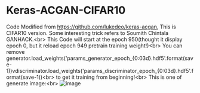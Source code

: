 # Keras-ACGAN-CIFAR10
Code Modified from https://github.com/lukedeo/keras-acgan, This is CIFAR10 version. Some interesting trick refers to Soumith Chintala GANHACK.\<br> This Code will start at the epoch 950(thought it display epoch 0, but it reload epoch 949 pretrain training weight!)\<br> You can remove generator.load_weights('params_generator_epoch_{0:03d}.hdf5'.format(save-1))vdiscriminator.load_weights('params_discriminator_epoch_{0:03d}.hdf5'.format(save-1))\<br> to get it training from beginning!\<br> This is one of generate image:\<br> ![image](https://github.com/King-Of-Knights/Keras-ACGAN-CIFAR10/blob/master/plot_generated.png)
